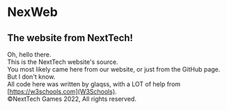 # NexWeb
## The website from NextTech!

Oh, hello there.
<br>
This is the NextTech website's source.
<br>
You most likely came here from our website, or just from 
the GitHub page.
<br>
But I don't know.
<br>
All code here was written by glaqss, with a LOT of help from [https://w3schools.com](W3Schools).
<br>
©NextTech Games 2022, All rights reserved.